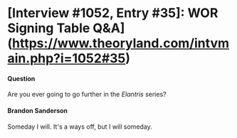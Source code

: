 # [Interview #1052, Entry #35]: WOR Signing Table Q&A](https://www.theoryland.com/intvmain.php?i=1052#35)

#### Question

Are you ever going to go further in the
*Elantris*
series?

#### Brandon Sanderson

Someday I will. It's a ways off, but I will someday.

